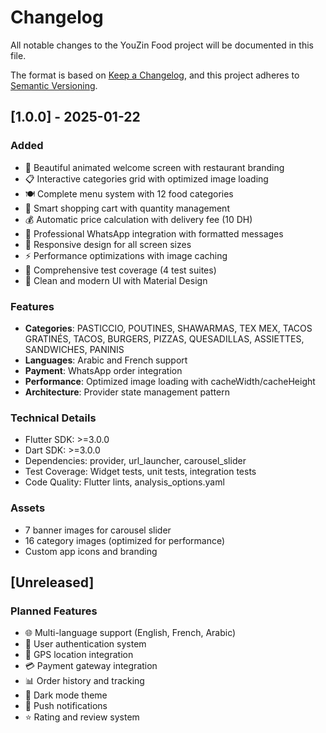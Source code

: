 # Changelog

All notable changes to the YouZin Food project will be documented in this file.

The format is based on [Keep a Changelog](https://keepachangelog.com/en/1.0.0/),
and this project adheres to [Semantic Versioning](https://semver.org/spec/v2.0.0.html).

## [1.0.0] - 2025-01-22

### Added
- 🌟 Beautiful animated welcome screen with restaurant branding
- 📋 Interactive categories grid with optimized image loading
- 🍽️ Complete menu system with 12 food categories
- 🛒 Smart shopping cart with quantity management
- 💰 Automatic price calculation with delivery fee (10 DH)
- 💬 Professional WhatsApp integration with formatted messages
- 📱 Responsive design for all screen sizes
- ⚡ Performance optimizations with image caching
- 🧪 Comprehensive test coverage (4 test suites)
- 🎨 Clean and modern UI with Material Design

### Features
- **Categories**: PASTICCIO, POUTINES, SHAWARMAS, TEX MEX, TACOS GRATINÉS, TACOS, BURGERS, PIZZAS, QUESADILLAS, ASSIETTES, SANDWICHES, PANINIS
- **Languages**: Arabic and French support
- **Payment**: WhatsApp order integration
- **Performance**: Optimized image loading with cacheWidth/cacheHeight
- **Architecture**: Provider state management pattern

### Technical Details
- Flutter SDK: >=3.0.0
- Dart SDK: >=3.0.0
- Dependencies: provider, url_launcher, carousel_slider
- Test Coverage: Widget tests, unit tests, integration tests
- Code Quality: Flutter lints, analysis_options.yaml

### Assets
- 7 banner images for carousel slider
- 16 category images (optimized for performance)
- Custom app icons and branding

## [Unreleased]

### Planned Features
- 🌐 Multi-language support (English, French, Arabic)
- 🔐 User authentication system
- 📍 GPS location integration
- 💳 Payment gateway integration
- 📊 Order history and tracking
- 🎨 Dark mode theme
- 📱 Push notifications
- ⭐ Rating and review system
